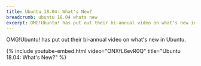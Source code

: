```yaml
---
title: Ubuntu 18.04: What's New?
breadcrumb: ubuntu 18.04 whats new
excerpt: OMG!Ubuntu! has put out their bi-annual video on what's new in Ubuntu.
---
```


OMG!Ubuntu! has put out their bi-annual video on what's new in Ubuntu.

{% include youtube-embed.html video="ONXfL6evR0Q" title="Ubuntu 18.04: What's New?" %}
